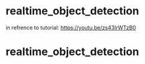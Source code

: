 # realtime_object_detection

in refrence to tutorial: https://youtu.be/zs43IrWTzB0
# realtime_object_detection
